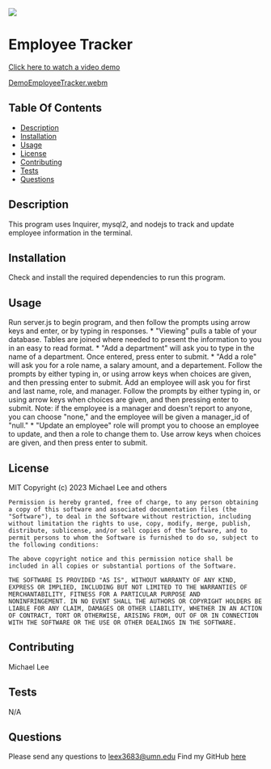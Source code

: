
  [<img src="https://img.shields.io/badge/License-MIT-yellow.svg">](https://opensource.org/licenses/MIT)
  # Employee Tracker

 [Click here to watch a video demo](https://drive.google.com/file/d/1giFvWnv8VPxsxBc8RwfbqE--cBJo3g_L/view)
  

[DemoEmployeeTracker.webm](https://github.com/leex3683/EmployerTool/assets/132837134/9872536f-f698-469a-a4b0-95648e93beaf)

  ## Table Of Contents
  * [Description](#description)
  * [Installation](#installation)
  * [Usage](#usage)
  * [License](#license)
  * [Contributing](#contributing)
  * [Tests](#tests)
  * [Questions](#questions)


  ## Description 
  This program uses Inquirer, mysql2, and nodejs to track and update employee information in the terminal.

  ## Installation
  Check and install the required dependencies to run this program.

  ## Usage
  Run server.js to begin program, and then follow the prompts using arrow keys and enter, or by typing in responses.
    * "Viewing" pulls a table of your database. Tables are joined where needed to present the information to you in an easy to read format.
    * "Add a department" will ask you to type in the name of a department. Once entered, press enter to submit.
    * "Add a role" will ask you for a role name, a salary amount, and a departement.  Follow the prompts by either typing in, or using arrow keys when choices are given, and then pressing enter to submit.
    Add an employee will ask you for first and last name, role, and manager. Follow the prompts by either typing in, or using arrow keys when choices are given, and then pressing enter to submit. Note: if the employee is a manager and doesn't report to anyone, you can choose "none," and the employee will be given a manager_id of "null."
    * "Update an employee" role will prompt you to choose an employee to update, and then a role to change them to. Use arrow keys when choices are given, and then press enter to submit.

  ## License
  MIT
  Copyright (c) 2023 Michael Lee and others

    Permission is hereby granted, free of charge, to any person obtaining
    a copy of this software and associated documentation files (the
    "Software"), to deal in the Software without restriction, including
    without limitation the rights to use, copy, modify, merge, publish,
    distribute, sublicense, and/or sell copies of the Software, and to
    permit persons to whom the Software is furnished to do so, subject to
    the following conditions:
    
    The above copyright notice and this permission notice shall be
    included in all copies or substantial portions of the Software.
    
    THE SOFTWARE IS PROVIDED "AS IS", WITHOUT WARRANTY OF ANY KIND,
    EXPRESS OR IMPLIED, INCLUDING BUT NOT LIMITED TO THE WARRANTIES OF
    MERCHANTABILITY, FITNESS FOR A PARTICULAR PURPOSE AND
    NONINFRINGEMENT. IN NO EVENT SHALL THE AUTHORS OR COPYRIGHT HOLDERS BE
    LIABLE FOR ANY CLAIM, DAMAGES OR OTHER LIABILITY, WHETHER IN AN ACTION
    OF CONTRACT, TORT OR OTHERWISE, ARISING FROM, OUT OF OR IN CONNECTION
    WITH THE SOFTWARE OR THE USE OR OTHER DEALINGS IN THE SOFTWARE.

  ## Contributing
  Michael Lee

  ## Tests
  N/A

  ## Questions
  Please send any questions to leex3683@umn.edu
  Find my GitHub [here](https://github.com/leex3683)
